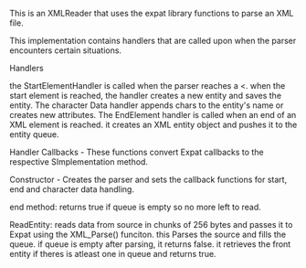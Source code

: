 This is an XMLReader that uses the expat library functions to parse an XML file.

This implementation contains handlers that are called upon when the parser encounters certain situations. 

Handlers

the StartElementHandler is called when the parser reaches a <. when the start element is reached, the handler creates a new entity and saves the entity. 
The character Data handler appends chars to the entity's name or creates new attributes. 
The EndElement handler is called when an end of an XML element is reached. it creates an XML entity object and pushes it to the entity queue.

Handler Callbacks - These functions convert Expat callbacks to the respective SImplementation method. 

Constructor - Creates the parser and sets the callback functions for start, end and character data handling.

end method:
returns true if queue is empty so no more left to read.

ReadEntity:
reads data from source in chunks of 256 bytes and passes it to Expat using the XML_Parse() funciton. this Parses the source and fills the queue. if queue is empty after parsing, it returns false. it retrieves the front entity if theres is atleast one in queue and returns true.

